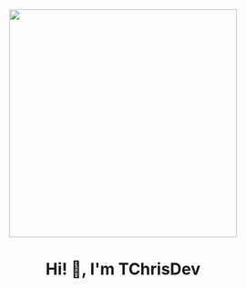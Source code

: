 <div id="container-principal" align="center">
  <img src="https://media.giphy.com/media/bGgsc5mWoryfgKBx1u/giphy.gif" width="400">
  <h1 align="center"> Hi! 👋, I'm TChrisDev</h1>
</div>
